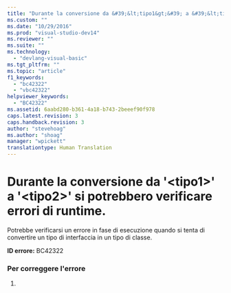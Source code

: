 ```yaml
---
title: "Durante la conversione da &#39;&lt;tipo1&gt;&#39; a &#39;&lt;tipo2&gt;&#39; si potrebbero verificare errori di runtime. | Microsoft Docs"
ms.custom: ""
ms.date: "10/29/2016"
ms.prod: "visual-studio-dev14"
ms.reviewer: ""
ms.suite: ""
ms.technology: 
  - "devlang-visual-basic"
ms.tgt_pltfrm: ""
ms.topic: "article"
f1_keywords: 
  - "bc42322"
  - "vbc42322"
helpviewer_keywords: 
  - "BC42322"
ms.assetid: 6aabd280-b361-4a18-b743-2beeef90f978
caps.latest.revision: 3
caps.handback.revision: 3
author: "stevehoag"
ms.author: "shoag"
manager: "wpickett"
translationtype: Human Translation
---
```

# Durante la conversione da &#39;&lt;tipo1&gt;&#39; a &#39;&lt;tipo2&gt;&#39; si potrebbero verificare errori di runtime.
Potrebbe verificarsi un errore in fase di esecuzione quando si tenta di convertire un tipo di interfaccia in un tipo di classe.  
  
 **ID errore:** BC42322  
  
### Per correggere l'errore  
  
1.
